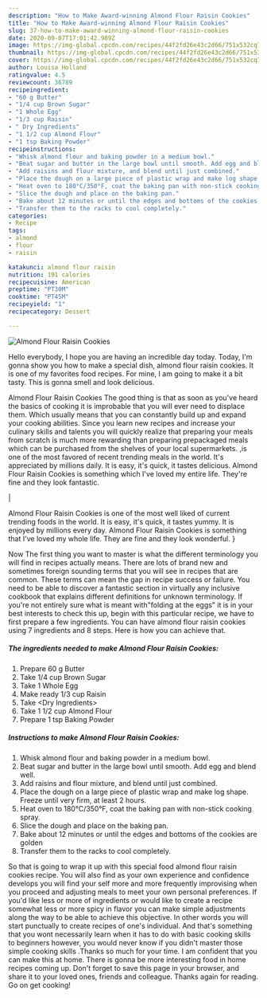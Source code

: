 ```yaml
---
description: "How to Make Award-winning Almond Flour Raisin Cookies"
title: "How to Make Award-winning Almond Flour Raisin Cookies"
slug: 37-how-to-make-award-winning-almond-flour-raisin-cookies
date: 2020-09-07T17:01:42.989Z
image: https://img-global.cpcdn.com/recipes/44f2fd26e43c2d66/751x532cq70/almond-flour-raisin-cookies-recipe-main-photo.jpg
thumbnail: https://img-global.cpcdn.com/recipes/44f2fd26e43c2d66/751x532cq70/almond-flour-raisin-cookies-recipe-main-photo.jpg
cover: https://img-global.cpcdn.com/recipes/44f2fd26e43c2d66/751x532cq70/almond-flour-raisin-cookies-recipe-main-photo.jpg
author: Louisa Holland
ratingvalue: 4.5
reviewcount: 36789
recipeingredient:
- "60 g Butter"
- "1/4 cup Brown Sugar"
- "1 Whole Egg"
- "1/3 cup Raisin"
- " Dry Ingredients"
- "1 1/2 cup Almond Flour"
- "1 tsp Baking Powder"
recipeinstructions:
- "Whisk almond flour and baking powder in a medium bowl."
- "Beat sugar and butter in the large bowl until smooth. Add egg and blend well."
- "Add raisins and flour mixture, and blend until just combined."
- "Place the dough on a large piece of plastic wrap and make log shape. Freeze until very firm, at least 2 hours."
- "Heat oven to 180°C/350°F, coat the baking pan with non-stick cooking spray."
- "Slice the dough and place on the baking pan."
- "Bake about 12 minutes or until the edges and bottoms of the cookies are golden"
- "Transfer them to the racks to cool completely."
categories:
- Recipe
tags:
- almond
- flour
- raisin

katakunci: almond flour raisin 
nutrition: 191 calories
recipecuisine: American
preptime: "PT30M"
cooktime: "PT45M"
recipeyield: "1"
recipecategory: Dessert

---
```



![Almond Flour Raisin Cookies](https://img-global.cpcdn.com/recipes/44f2fd26e43c2d66/751x532cq70/almond-flour-raisin-cookies-recipe-main-photo.jpg)

Hello everybody, I hope you are having an incredible day today. Today, I'm gonna show you how to make a special dish, almond flour raisin cookies. It is one of my favorites food recipes. For mine, I am going to make it a bit tasty. This is gonna smell and look delicious.

Almond Flour Raisin Cookies The good thing is that as soon as you've heard the basics of cooking it is improbable that you will ever need to displace them. Which usually means that you can constantly build up and expand your cooking abilities. Since you learn new recipes and increase your culinary skills and talents you will quickly realize that preparing your meals from scratch is much more rewarding than preparing prepackaged meals which can be purchased from the shelves of your local supermarkets.
,is one of the most favored of recent trending meals in the world. It's appreciated by millions daily. It is easy, it's quick, it tastes delicious. Almond Flour Raisin Cookies is something which I've loved my entire life. They're fine and they look fantastic.


|


Almond Flour Raisin Cookies is one of the most well liked of current trending foods in the world. It is easy, it's quick, it tastes yummy. It is enjoyed by millions every day. Almond Flour Raisin Cookies is something that I've loved my whole life. They are fine and they look wonderful.
}

Now The first thing you want to master is what the different terminology you will find in recipes actually means. There are lots of brand new and sometimes foreign sounding terms that you will see in recipes that are common. These terms can mean the gap in recipe success or failure. You need to be able to discover a fantastic section in virtually any inclusive cookbook that explains different definitions for unknown terminology. If you're not entirely sure what is meant with"folding at the eggs" it is in your best interests to check this up,
begin with this particular recipe, we have to first prepare a few ingredients. You can have almond flour raisin cookies using 7 ingredients and 8 steps. Here is how you can achieve that.

<!--inarticleads1-->

##### The ingredients needed to make Almond Flour Raisin Cookies:

1. Prepare 60 g Butter
1. Take 1/4 cup Brown Sugar
1. Take 1 Whole Egg
1. Make ready 1/3 cup Raisin
1. Take  &lt;Dry Ingredients&gt;
1. Take 1 1/2 cup Almond Flour
1. Prepare 1 tsp Baking Powder




<!--inarticleads2-->

##### Instructions to make Almond Flour Raisin Cookies:

1. Whisk almond flour and baking powder in a medium bowl.
1. Beat sugar and butter in the large bowl until smooth. Add egg and blend well.
1. Add raisins and flour mixture, and blend until just combined.
1. Place the dough on a large piece of plastic wrap and make log shape. Freeze until very firm, at least 2 hours.
1. Heat oven to 180°C/350°F, coat the baking pan with non-stick cooking spray.
1. Slice the dough and place on the baking pan.
1. Bake about 12 minutes or until the edges and bottoms of the cookies are golden
1. Transfer them to the racks to cool completely.




So that is going to wrap it up with this special food almond flour raisin cookies recipe. You will also find as your own experience and confidence develops you will find your self more and more frequently improvising when you proceed and adjusting meals to meet your own personal preferences. If you'd like less or more of ingredients or would like to create a recipe somewhat less or more spicy in flavor you can make simple adjustments along the way to be able to achieve this objective. In other words you will start punctually to create recipes of one's individual. And that's something that you wont necessarily learn when it has to do with basic cooking skills to beginners however, you would never know if you didn't master those simple cooking skills .Thanks so much for your time. I am confident that you can make this at home. There is gonna be more interesting food in home recipes coming up. Don't forget to save this page in your browser, and share it to your loved ones, friends and colleague. Thanks again for reading. Go on get cooking!

